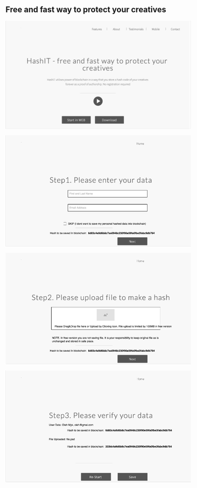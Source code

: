 ## Free and fast way to protect your creatives

![](mockups/hash-it-m-3.png)

![](mockups/hash-it-m-2.png)

![](mockups/hash-it-m-1.png)

![](mockups/hash-it-m-0.png)

